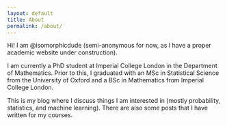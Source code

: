 ```yaml
---
layout: default
title: About
permalink: /about/
---
```

Hi! I am @isomorphicdude (semi-anonymous for now, as I have a proper academic website under construction).

<!-- <sub>It's easy to guess and use ChatGPT!</sub> -->

I am currently a PhD student at Imperial College London in the Department of Mathematics. Prior to this, I graduated with an MSc in Statistical Science from the University of Oxford and a BSc in Mathematics from Imperial College London.

This is my blog where I discuss things I am interested in (mostly probability, statistics, and machine learning). There are also some posts that I have written for my courses.   
